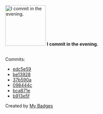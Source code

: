 <img src="https://my-badges.github.io/my-badges/evening-commits.png" alt="I commit in the evening." title="I commit in the evening." width="128">
<strong>I commit in the evening.</strong>
<br><br>

Commits:

- <a href="https://github.com/ksysoev/help-my-pet/commit/edc5e59bd54b5c833bd633aff4334d3287dd1930">edc5e59</a>
- <a href="https://github.com/ksysoev/wsget/commit/be139284966a5c0851289e383afcbb38b829994c">be13928</a>
- <a href="https://github.com/ksysoev/deriv-api-bff/commit/37b590a131b5a74eea07ad389f2884d2357bf9db">37b590a</a>
- <a href="https://github.com/ksysoev/make-it-public/commit/098444cde6480461e247364db72331737d559a6a">098444c</a>
- <a href="https://github.com/ksysoev/help-my-pet/commit/bca871ebf3ffee02db82b72b3049dd0df333aa3c">bca871e</a>
- <a href="https://github.com/ksysoev/deriv-api-bff/commit/b913e5fad72dfe2307ac5c0e92130f3cde311ea1">b913e5f</a>


Created by <a href="https://github.com/my-badges/my-badges">My Badges</a>